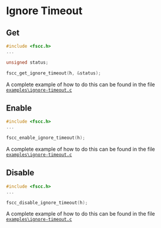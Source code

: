 Ignore Timeout
=============

Get
---

```c
#include <fscc.h>
...

unsigned status;

fscc_get_ignore_timeout(h, &status);
```

A complete example of how to do this can be found in the file
[`examples\ignore-timeout.c`](https://github.com/commtech/cfscc/blob/master/examples/ignore-timeout.c)


Enable
------

```c
#include <fscc.h>
...

fscc_enable_ignore_timeout(h);
```

A complete example of how to do this can be found in the file
[`examples\ignore-timeout.c`](https://github.com/commtech/cfscc/blob/master/examples/ignore-timeout.c)


Disable
-------

```c
#include <fscc.h>
...

fscc_disable_ignore_timeout(h);
```

A complete example of how to do this can be found in the file
[`examples\ignore-timeout.c`](https://github.com/commtech/cfscc/blob/master/examples/ignore-timeout.c)
